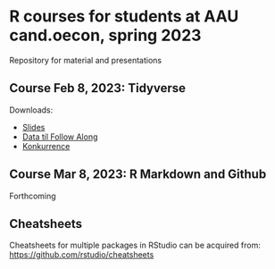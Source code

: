 # R courses for students at AAU cand.oecon, spring 2023
Repository for material and presentations

## Course Feb 8, 2023: Tidyverse
Downloads:
- [Slides](https://github.com/emma-pedersen/Rcourses-spring-2023/raw/main/Kursus-08022023.pdf)
- [Data til Follow Along](https://github.com/emma-pedersen/Rcourses-spring-2023/raw/main/OECD%20data.xlsx)
- [Konkurrence](https://github.com/emma-pedersen/Rcourses-spring-2023/raw/main/R-konkurrence.pdf)


## Course Mar 8, 2023: R Markdown and Github
Forthcoming



## Cheatsheets
Cheatsheets for multiple packages in RStudio can be acquired from:
https://github.com/rstudio/cheatsheets
